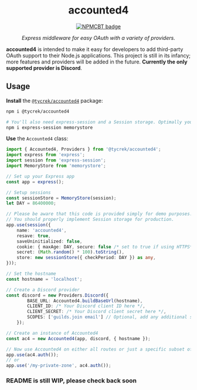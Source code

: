 [//]: # (NPM centered badge template START --------------------------------------------------)

<div align="center">

accounted4
===

[![NPMCBT badge]][NPMCBT link]

*Express middleware for easy OAuth with a variety of providers.*
</div>

[NPMCBT badge]: https://img.shields.io/npm/v/@tycrek/accounted4?color=CB3837&label=%20View%20on%20NPM&logo=npm&style=for-the-badge
[NPMCBT link]: https://www.npmjs.com/package/@tycrek/accounted4

[//]: # (NPM centered badge template END ----------------------------------------------------)

**accounted4** is intended to make it easy for developers to add third-party OAuth support to their Node.js applications. This project is still in its infancy; more features and providers will be added in the future. **Currently the only supported provider is Discord**.

## Usage

**Install** the [`@tycrek/accounted4`](https://www.npmjs.com/package/@tycrek/accounted4) package:

```bash
npm i @tycrek/accounted4

# You'll also need express-session and a Session storage. Optimally you'll use something other than MemoryStore in production.
npm i express-session memorystore
```

**Use** the `Accounted4` class:

```ts
import { Accounted4, Providers } from '@tycrek/accounted4';
import express from 'express';
import session from 'express-session';
import MemoryStore from 'memorystore';

// Set up your Express app
const app = express();

// Setup sessions
const sessionStore = MemoryStore(session);
let DAY = 86400000;

// Please be aware that this code is provided simply for demo purposes.
// You should properly implement Session storage for production.
app.use(session({
	name: 'accounted4',
	resave: true,
	saveUninitialized: false,
	cookie: { maxAge: DAY, secure: false /* set to true if using HTTPS*/ },
	secret: (Math.random() * 100).toString(),
	store: new sessionStore({ checkPeriod: DAY }) as any,
}));

// Set the hostname
const hostname = 'localhost';

// Create a Discord provider
const discord = new Providers.Discord({
        BASE_URL: Accounted4.buildBaseUrl(hostname),
        CLIENT_ID: /* Your Discord client ID here */,
        CLIENT_SECRET: /* Your Discord client secret here */,
        SCOPES: ['guilds.join email'] // Optional, add any additional scopes you need
    });

// Create an instance of Accounted4
const ac4 = new Accounted4(app, discord, { hostname });

// Now use Accounted4 on either all routes or just a specific subset of routes
app.use(ac4.auth());
// or
app.use('/my-private-zone', ac4.auth());
```

### README is still WIP, please check back soon
